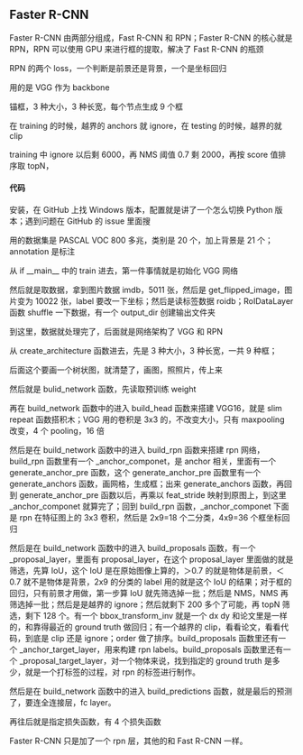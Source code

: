 
## Faster R-CNN  

Faster R-CNN 由两部分组成，Fast R-CNN 和 RPN；Faster R-CNN 的核心就是 RPN，RPN 可以使用 GPU 来进行框的提取，解决了 Fast R-CNN 的瓶颈  

RPN 的两个 loss，一个判断是前景还是背景，一个是坐标回归  

用的是 VGG 作为 backbone  

锚框，3 种大小，3 种长宽，每个节点生成 9 个框  

在 training 的时候，越界的 anchors 就 ignore，在 testing 的时候，越界的就 clip  

training 中 ignore 以后剩 6000，再 NMS 阈值 0.7 剩 2000，再按 score 值排序取 topN，

#### 代码  

安装，在 GitHub 上找 Windows 版本，配置就是讲了一个怎么切换 Python 版本；遇到问题在 GitHub 的 issue 里面搜  

用的数据集是 PASCAL VOC 800 多兆，类别是 20 个，加上背景是 21 个；annotation 是标注  

从 if \_\_main__ 中的 train 进去，第一件事情就是初始化 VGG 网络  

然后就是取数据，拿到图片数据 imdb，5011 张，然后是 get_flipped_image，图片变为 10022 张，label 要改一下坐标；然后是读标签数据 roidb；RoIDataLayer 函数 shuffle 一下数据，有一个 output_dir 创建输出文件夹  

到这里，数据就处理完了，后面就是网络架构了 VGG 和 RPN  

从 create_architecture 函数进去，先是 3 种大小，3 种长宽，一共 9 种框；  

后面这个要画一个树状图，就清楚了，画图，照照片，传上来  

然后就是 bulid_network 函数，先读取预训练 weight

再在 build_network 函数中的进入 build_head 函数来搭建 VGG16，就是 slim repeat 函数搭积木；VGG 用的卷积是 3x3 的，不改变大小，只有 maxpooling 改变，4 个 pooling，16 倍  

然后是在 build_network 函数中的进入 build_rpn 函数来搭建 rpn 网络，build_rpn 函数里有一个 \_anchor_componet，是 anchor 相关，里面有一个 generate_anchor_pre 函数，这个 generate_anchor_pre 函数里有一个 generate_anchors 函数，画网格，生成框；出来 generate_anchors 函数，再回到 generate_anchor_pre 函数以后，再乘以 feat_stride 映射到原图上，到这里 \_anchor_componet 就算完了；回到 build_rpn 函数，\_anchor_componet 下面是 rpn 在特征图上的 3x3 卷积，然后是 2x9=18 个二分类，4x9=36 个框坐标回归  

然后是在 build_network 函数中的进入 build_proposals 函数，有一个 \_proposal_layer，里面有 proposal_layer，在这个 proposal_layer 里面做的就是筛选，先算 IoU，这个 IoU 是在原始图像上算的，＞0.7 的就是物体是前景，＜0.7 就不是物体是背景，2x9 的分类的 label 用的就是这个 IoU 的结果；对于框的回归，只有前景才用做，第一步算 IoU 就先筛选掉一批；然后是 NMS，NMS 再筛选掉一批；然后是是越界的 ignore；然后就剩下 200 多个了可能，再 topN 筛选，剩下 128 个。有一个 bbox_transform_inv 就是一个 dx dy 和论文里是一样的，和靠得最近的 ground truth 做回归；有一个越界的 clip，看看论文，看看代码，到底是 clip 还是 ignore；order 做了排序。build_proposals 函数里还有一个 \_anchor_target_layer，用来构建 rpn labels。build_proposals 函数里还有一个 \_proposal_target_layer，对一个物体来说，找到指定的 ground truth 是多少，就是一个打标签的过程，对 rpn 的标签进行制作。  


然后是在 build_network 函数中的进入 build_predictions 函数，就是最后的预测了，要连全连接层，fc layer。  

再往后就是指定损失函数，有 4 个损失函数  

Faster R-CNN 只是加了一个 rpn 层，其他的和 Fast R-CNN 一样。  
